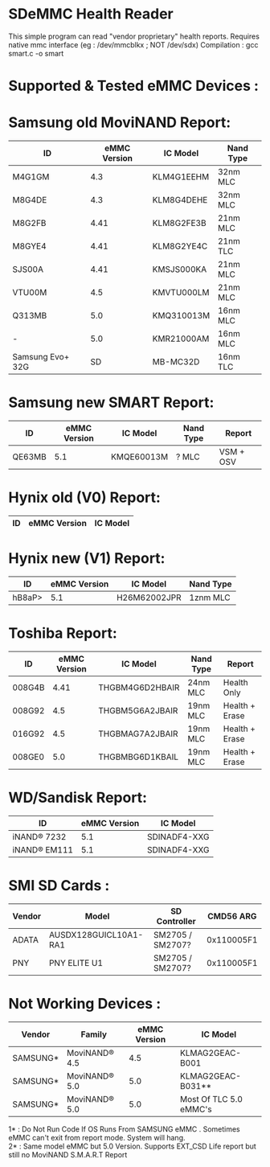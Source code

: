 # SDeMMC Health Reader
This simple program can read "vendor proprietary" health reports.
Requires native mmc interface (eg : /dev/mmcblkx ; NOT /dev/sdx)
Compilation : gcc smart.c -o smart

# Supported & Tested eMMC Devices :
# Samsung old MoviNAND Report:
| ID | eMMC Version | IC Model | Nand Type |
| - | - | - | - |
| M4G1GM | 4.3 | KLM4G1EEHM | 32nm MLC |
| M8G4DE | 4.3 | KLM8G4DEHE | 32nm MLC |
| M8G2FB | 4.41 | KLM8G2FE3B | 21nm MLC |
| M8GYE4 | 4.41 | KLM8G2YE4C | 21nm TLC |
| SJS00A | 4.41 | KMSJS000KA | 21nm MLC |
| VTU00M | 4.5 | KMVTU000LM | 21nm MLC |
| Q313MB | 5.0 | KMQ310013M | 16nm MLC |
| -      | 5.0 | KMR21000AM | 16nm MLC | 
| Samsung Evo+ 32G | SD | MB-MC32D | 16nm TLC |

# Samsung new SMART Report:
| ID | eMMC Version | IC Model | Nand Type | Report |
| - | - | - | - | - |
| QE63MB | 5.1 | KMQE60013M | ? MLC | VSM + OSV |

# Hynix old (V0) Report:
| ID | eMMC Version | IC Model |
| - | - | - |

# Hynix new (V1) Report:
| ID | eMMC Version | IC Model | Nand Type |
| - | - | - | - |
| hB8aP> | 5.1 | H26M62002JPR | 1znm MLC |

# Toshiba Report:
| ID | eMMC Version | IC Model | Nand Type | Report |
| - | - | - | - | - |
| 008G4B | 4.41 | THGBM4G6D2HBAIR | 24nm MLC | Health Only |
| 008G92 | 4.5  | THGBM5G6A2JBAIR | 19nm MLC | Health + Erase |
| 016G92 | 4.5  | THGBMAG7A2JBAIR | 19nm MLC | Health + Erase |
| 008GE0 | 5.0  | THGBMBG6D1KBAIL | 19nm MLC | Health + Erase |
# WD/Sandisk Report:
| ID | eMMC Version | IC Model |
| - | - | - |
| iNAND® 7232 | 5.1 | SDINADF4-XXG |
| iNAND® EM111 | 5.1 | SDINADF4-XXG |

# SMI SD Cards :

| Vendor | Model | SD Controller | CMD56 ARG |
| - | - | - | - |
| ADATA | AUSDX128GUICL10A1-RA1  | SM2705 / SM2707? | 0x110005F1 |
| PNY   | PNY ELITE U1           | SM2705 / SM2707? | 0x110005F1 |

# Not Working Devices : 

| Vendor | Family | eMMC Version | IC Model |
| - | - | - | - |
| SAMSUNG* | MoviNAND® 4.5 | 4.5 | KLMAG2GEAC-B001 |
| SAMSUNG* | MoviNAND® 5.0 | 5.0 | KLMAG2GEAC-B031** |
| SAMSUNG* | MoviNAND® 5.0 | 5.0 | Most Of TLC 5.0 eMMC's |

1* : Do Not Run Code If OS Runs From SAMSUNG eMMC . Sometimes eMMC can't exit from report mode. System will hang.  
2* : Same model eMMC but 5.0 Version. Supports EXT_CSD Life report but still no MoviNAND S.M.A.R.T Report
